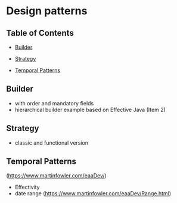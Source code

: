# Design patterns

## Table of Contents

- [Builder](#builder)

- [Strategy](#strategy)

- [Temporal Patterns](#temporal-patterns)

## Builder
  - with order and mandatory fields
  - hierarchical builder example based on Effective Java (Item  2)
  
## Strategy 
- classic and functional version 

## Temporal Patterns
(https://www.martinfowler.com/eaaDev/)
  - Effectivity 
  - date range (https://www.martinfowler.com/eaaDev/Range.html) 
